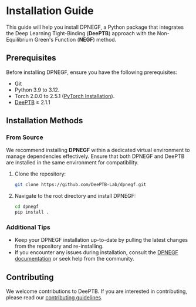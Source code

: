 # Installation Guide

This guide will help you install DPNEGF, a Python package that integrates the Deep Learning Tight-Binding (**DeePTB**) approach with the Non-Equilibrium Green's Function (**NEGF**) method.

## Prerequisites

Before installing DPNEGF, ensure you have the following prerequisites:
  - Git
  - Python 3.9 to 3.12.
  - Torch 2.0.0 to 2.5.1 ([PyTorch Installation](https://pytorch.org/get-started/locally)).
  - [DeePTB](https://github.com/deepmodeling/DeePTB) ≥ 2.1.1

## Installation Methods

### From Source
We recommend installing **DPNEGF** within a dedicated virtual environment to manage dependencies effectively. Ensure that both DPNEGF and DeePTB are installed in the same environment for compatibility.

1. Clone the repository:
    ```bash
    git clone https://github.com/DeePTB-Lab/dpnegf.git
    ```
2. Navigate to the root directory and install DPNEGF:
    ```bash
    cd dpnegf
    pip install .
    ```


### Additional Tips

- Keep your DPNEGF installation up-to-date by pulling the latest changes from the repository and re-installing.
- If you encounter any issues during installation, consult the [DPNEGF documentation](https://deeptb-lab.github.io/dpnegf/) or seek help from the community.

## Contributing

We welcome contributions to DeePTB. If you are interested in contributing, please read our [contributing guidelines](https://deeptb-lab.github.io/dpnegf/CONTRIBUTING.html).

<!-- ## License

DPNEGF is open-source software released under the [LGPL-3.0](https://github.com/deepmodeling/DeePTB/blob/main/LICENSE) provided in the repository. -->

